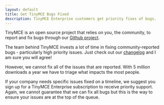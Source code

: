```yaml
---
layout: default
title: Get TinyMCE Bugs Fixed
description: TinyMCE Enterprise customers get priority fixes of bugs.
---
```


TinyMCE is an open source project that relies on you, the community, to report and fix bugs through our [Github project](https://github.com/tinymce/tinymce).

The team behind TinyMCE invests a lot of time in fixing community-reported bugs - particularly high priority issues. Just check out our [changelog](../../changelog/) and I am sure you will agree!

However, we cannot fix all of the issues that are reported. With 5 million downloads a year we have to triage what impacts the most people. 

If your company needs specific issues fixed on a timeline, we suggest you sign up for a TinyMCE Enterprise subscription to receive priority support. Again, we cannot guarantee that we can fix all bugs but this is the way to ensure your issues are at the top of the queue.